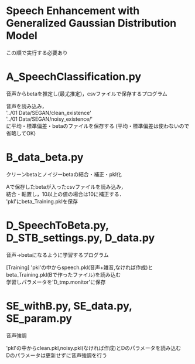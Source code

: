 # Speech Enhancement with Generalized Gaussian Distribution Model

この順で実行する必要あり

# A_SpeechClassification.py

音声からbetaを推定し(最尤推定)，csvファイルで保存するプログラム

音声を読み込み，  
'../01 Data/SEGAN/clean_existence'  
'../01 Data/SEGAN/noisy_existence/'  
に平均・標準偏差・betaのファイルを保存する
(平均・標準偏差は使わないので省略してOK)


# B_data_beta.py

クリーンbetaとノイジーbetaの結合・補正・pkl化

Aで保存したbetaが入ったcsvファイルを読み込み，  
結合・転置し，10以上の値の場合は10に補正する．  
'pkl'にbeta_Training.pklを保存  

# D_SpeechToBeta.py, D_STB_settings.py, D_data.py

音声→betaになるように学習するプログラム

[Training]
'pkl'の中からspeech.pkl(音声+雑音,なければ作成)とbeta_Training.pkl(Bで作ったファイル)を読み込む  
学習しパラメータを'D_tmp.monitor'に保存  

# SE_withB.py, SE_data.py, SE_param.py

音声強調

'pkl'の中からclean.pkl,noisy.pkl(なければ作成)とDのパラメータを読み込む  
Dのパラメータは更新せずに音声強調を行う



